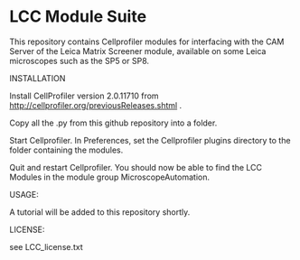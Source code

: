 LCC Module Suite
================

This repository contains Cellprofiler modules for interfacing with the CAM Server of the Leica Matrix Screener module, available on some Leica microscopes such as the SP5 or SP8.


INSTALLATION


Install CellProfiler version 2.0.11710 from  http://cellprofiler.org/previousReleases.shtml .

Copy all the .py from this github repository into a folder.

Start Cellprofiler. In Preferences, set the Cellprofiler plugins directory to the folder containing the modules.

Quit and restart Cellprofiler. You should now be able to find the LCC Modules in the module group MicroscopeAutomation. 


USAGE:

A tutorial will be added to this repository shortly. 


LICENSE:

see LCC_license.txt